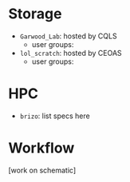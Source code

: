 # Storage
- `Garwood_Lab`: hosted by CQLS
    - user groups:
- `lol_scratch`: hosted by CEOAS
    - user groups:

# HPC
- `brizo`: list specs here

# Workflow
[work on schematic]
